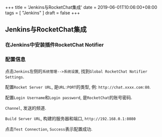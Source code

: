 +++
title = 'Jenkins与RocketChat集成'
date = 2019-06-01T10:06:00+08:00
tags = [ "Jenkins" ]
draft = false
+++

## Jenkins与RocketChat集成

### 在Jenkins中安装插件RocketChat Notifier

### 配置信息

点击`Jenkins`左侧的`系统管理-->系统设置`, 找到`Global RocketChat Notifier Settings`.

配置`Rocket Server URL`, 是`URL:PORT`的类型, 例: `http://chat.xxxx.com:80`.

配置`Login Username`和`Login password`, 是`RocketChat`的账号密码.

`Channel`, 发送的频道.

`Build Server URL`, 构建的服务器和端口, `http://192.168.0.1:8080`

点击`Test Connection`, `Success`表示配置成功.
